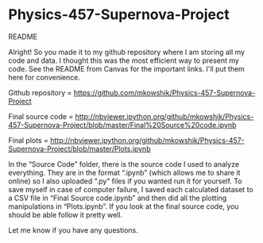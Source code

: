 # Physics-457-Supernova-Project


README


Alright! So you made it to my github repository where I am storing all my code and data. I thought this was the most efficient way to present my code. See the README from Canvas for the important links. I'll put them here for convenience. 


Github repository =  https://github.com/mkowshik/Physics-457-Supernova-Project

Final source code = http://nbviewer.ipython.org/github/mkowshik/Physics-457-Supernova-Project/blob/master/Final%20Source%20code.ipynb

Final plots = http://nbviewer.ipython.org/github/mkowshik/Physics-457-Supernova-Project/blob/master/Plots.ipynb


In the “Source Code” folder, there is the source code I used to analyze everything. They are in the format “.ipynb” (which allows me to share it online) so I also uploaded “.py” files if you wanted run it for yourself. To save myself in case of computer failure, I saved each calculated dataset to a CSV file in “Final Source code.ipynb” and then did all the plotting manipulations in “Plots.ipynb”. If you look at the final source code, you should be able follow it pretty well.

Let me know if you have any questions. 


